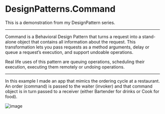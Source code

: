 # DesignPatterns.Command
This is a demonstration from my DesignPattern series.

---

Command is a Behavioral Design Pattern that turns a request into a stand-alone object that contains all information about the request. 
This transformation lets you pass requests as a method arguments, delay or queue a request’s execution, and support undoable operations.

Real life uses of this pattern are queuing operations, scheduling their execution, executing them remotely or undoing operations.

---

In this example I made an app that mimics the ordering cycle at a restaurant.
An order (command) is passed to the waiter (invoker) and that command object is in turn passed to a receiver (either Bartender for drinks or Cook for food).

![image](https://user-images.githubusercontent.com/51697555/198310035-123d2c39-6381-4809-b076-0848ec96d8f1.png)
